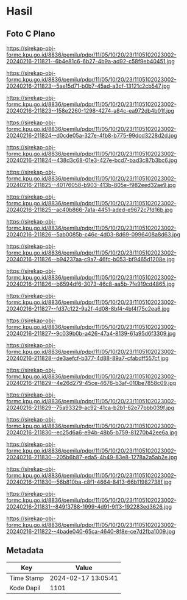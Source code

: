 # Hasil

## Foto C Plano

https://sirekap-obj-formc.kpu.go.id/8836/pemilu/pdpr/11/05/10/20/23/1105102023002-20240216-211821--6b4e81c6-6b27-4b9a-ad92-c58f9eb40451.jpg

https://sirekap-obj-formc.kpu.go.id/8836/pemilu/pdpr/11/05/10/20/23/1105102023002-20240216-211823--5ae15d71-b0b7-45ad-a3cf-13121c2cb547.jpg

https://sirekap-obj-formc.kpu.go.id/8836/pemilu/pdpr/11/05/10/20/23/1105102023002-20240216-211823--158e2260-1298-4274-a84c-ea972db4b01f.jpg

https://sirekap-obj-formc.kpu.go.id/8836/pemilu/pdpr/11/05/10/20/23/1105102023002-20240216-211824--d0cde05a-327e-4fb8-b775-99dcd3228d2d.jpg

https://sirekap-obj-formc.kpu.go.id/8836/pemilu/pdpr/11/05/10/20/23/1105102023002-20240216-211824--438d3c68-01e3-427e-bcd7-bad3c87b3bc6.jpg

https://sirekap-obj-formc.kpu.go.id/8836/pemilu/pdpr/11/05/10/20/23/1105102023002-20240216-211825--40176058-b903-413b-805e-f982eed32ae9.jpg

https://sirekap-obj-formc.kpu.go.id/8836/pemilu/pdpr/11/05/10/20/23/1105102023002-20240216-211825--ac40b866-7a1a-4451-aded-e9672c7fd16b.jpg

https://sirekap-obj-formc.kpu.go.id/8836/pemilu/pdpr/11/05/10/20/23/1105102023002-20240216-211826--5ab0085b-c46c-4d03-8d69-0996408a8d63.jpg

https://sirekap-obj-formc.kpu.go.id/8836/pemilu/pdpr/11/05/10/20/23/1105102023002-20240216-211826--b94237aa-c9a7-46fc-b053-bf9465d1208e.jpg

https://sirekap-obj-formc.kpu.go.id/8836/pemilu/pdpr/11/05/10/20/23/1105102023002-20240216-211826--b6594df6-3073-46c8-aa5b-7fe919cd4865.jpg

https://sirekap-obj-formc.kpu.go.id/8836/pemilu/pdpr/11/05/10/20/23/1105102023002-20240216-211827--fd37c122-9a2f-4d08-8bf4-4bf4f75c2ea6.jpg

https://sirekap-obj-formc.kpu.go.id/8836/pemilu/pdpr/11/05/10/20/23/1105102023002-20240216-211827--9c039b0b-a426-47a4-8139-61a95d6f3309.jpg

https://sirekap-obj-formc.kpu.go.id/8836/pemilu/pdpr/11/05/10/20/23/1105102023002-20240216-211828--de3aefcf-b377-4d88-89a7-cfabdff557cf.jpg

https://sirekap-obj-formc.kpu.go.id/8836/pemilu/pdpr/11/05/10/20/23/1105102023002-20240216-211829--4e26d279-45ce-4676-b3af-010be7858c09.jpg

https://sirekap-obj-formc.kpu.go.id/8836/pemilu/pdpr/11/05/10/20/23/1105102023002-20240216-211829--75a93329-ac92-41ca-b2b1-62e77bbb039f.jpg

https://sirekap-obj-formc.kpu.go.id/8836/pemilu/pdpr/11/05/10/20/23/1105102023002-20240216-211830--ec25d6a6-e94b-48b5-b759-81270b42ee6a.jpg

https://sirekap-obj-formc.kpu.go.id/8836/pemilu/pdpr/11/05/10/20/23/1105102023002-20240216-211830--205b6b87-eda5-4b49-83e8-1278a2a5ab2e.jpg

https://sirekap-obj-formc.kpu.go.id/8836/pemilu/pdpr/11/05/10/20/23/1105102023002-20240216-211830--56b810ba-c8f1-4664-8413-66b11982738f.jpg

https://sirekap-obj-formc.kpu.go.id/8836/pemilu/pdpr/11/05/10/20/23/1105102023002-20240216-211831--849f3788-1999-4d91-9ff3-192283ed3626.jpg

https://sirekap-obj-formc.kpu.go.id/8836/pemilu/pdpr/11/05/10/20/23/1105102023002-20240216-211822--4bade040-65ca-4640-8f8e-ce7d2fba1009.jpg


## Metadata

| Key        | Value               |
| ---------- | ------------------- |
| Time Stamp | 2024-02-17 13:05:41 |
| Kode Dapil | 1101                |



